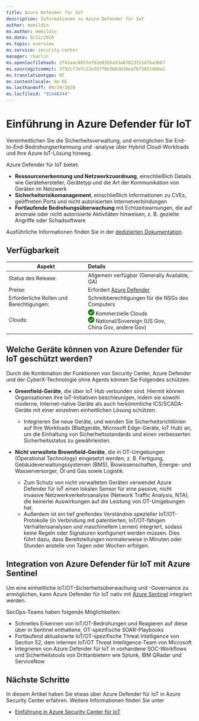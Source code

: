 ```yaml
---
title: Azure Defender für IoT
description: Informationen zu Azure Defender für IoT
author: memildin
ms.author: memildin
ms.date: 9/22/2020
ms.topic: overview
ms.service: security-center
manager: rkarlin
ms.openlocfilehash: 2f41aac085fef62e0356a93a07823f21d7ba3667
ms.sourcegitcommit: 3792cf7efc12e357f0e3b65638ea7673651db6e1
ms.translationtype: HT
ms.contentlocale: de-DE
ms.lasthandoff: 09/29/2020
ms.locfileid: "91448344"
---
```

# <a name="introduction-to-azure-defender-for-iot"></a>Einführung in Azure Defender für IoT

Vereinheitlichen Sie die Sicherheitsverwaltung, und ermöglichen Sie End-to-End-Bedrohungserkennung und -analyse über Hybrid Cloud-Workloads und Ihre Azure IoT-Lösung hinweg.

Azure Defender für IoT bietet:

- **Ressourcenerkennung und Netzwerkzuordnung**, einschließlich Details wie Gerätehersteller, Gerätetyp und die Art der Kommunikation von Geräten im Netzwerk
- **Sicherheitsrisikomanagement**, einschließlich Informationen zu CVEs, geöffneten Ports und nicht autorisierten Internetverbindungen
- **Fortlaufende Bedrohungsüberwachung** mit Echtzeitwarnungen, die auf anomale oder nicht autorisierte Aktivitäten hinweisen, z. B. gezielte Angriffe oder Schadsoftware

Ausführliche Informationen finden Sie in der [dedizierten Dokumentation](https://docs.microsoft.com/azure/asc-for-iot/overview).

## <a name="availability"></a>Verfügbarkeit
|Aspekt|Details|
|----|:----|
|Status des Release:|Allgemein verfügbar (Generally Available, GA)|
|Preise:|Erfordert [Azure Defender](security-center-pricing.md)|
|Erforderliche Rollen und Berechtigungen:|Schreibberechtigungen für die NSGs des Computers|
|Clouds:|![Ja](./media/icons/yes-icon.png) Kommerzielle Clouds<br>![Ja](./media/icons/yes-icon.png) National/Sovereign (US Gov, China Gov, andere Gov)|
|||

## <a name="what-devices-can-azure-defender-for-iot-secure"></a>Welche Geräte können von Azure Defender für IoT geschützt werden?
Durch die Kombination der Funktionen von Security Center, Azure Defender und der CyberX-Technologie ohne Agents können Sie Folgendes schützen:

- **Greenfield-Geräte**, die über IoT Hub verbunden sind. Hiermit können Organisationen ihre IoT-Initiativen beschleunigen, indem sie sowohl moderne, Internet-native Geräte als auch herkömmliche ICS/SCADA-Geräte mit einer einzelnen einheitlichen Lösung schützen.
    - Integrieren Sie neue Geräte, und wenden Sie Sicherheitsrichtlinien auf Ihre Workloads (Blattgeräte, Microsoft Edge-Geräte, IoT Hub) an, um die Einhaltung von Sicherheitsstandards und einen verbesserten Sicherheitsstatus zu gewährleisten.

- **Nicht verwaltete Brownfield-Geräte**, die in OT-Umgebungen (Operational Technology) eingesetzt werden, z. B. Fertigung, Gebäudeverwaltungssystemen (BMS), Biowissenschaften, Energie- und Wasserversorger, Öl und Gas sowie Logistik. 
    - Zum Schutz von nicht verwalteten Geräten verwendet Azure Defender für IoT einen lokalen Sensor für eine passive, nicht invasive Netzwerkverkehrsanalyse (Network Traffic Analysis, NTA), die keinerlei Auswirkungen auf die Leistung von OT-Umgebungen hat. 
    - Außerdem ist ein tief greifendes Verständnis spezieller IoT/OT-Protokolle (in Verbindung mit patentierten, IoT/OT-fähigen Verhaltensanalysen und maschinellem Lernen) integriert, sodass keine Regeln oder Signaturen konfiguriert werden müssen. Dies führt dazu, dass Bereitstellungen normalerweise in Minuten oder Stunden anstelle von Tagen oder Wochen erfolgen. 


## <a name="azure-defender-for-iot-integration-with-azure-sentinel"></a>Integration von Azure Defender für IoT mit Azure Sentinel
Um eine einheitliche IoT/OT-Sicherheitsüberwachung und -Governance zu ermöglichen, kann Azure Defender für IoT nativ mit [Azure Sentinel](../sentinel/overview.md) integriert werden.

SecOps-Teams haben folgende Möglichkeiten:

- Schnelles Erkennen von IoT/OT-Bedrohungen und Reagieren auf diese über in Sentinel enthaltene, OT-spezifische SOAR-Playbooks
- Fortlaufend aktualisierte IoT/OT-spezifische Threat Intelligence von Section 52, dem internen IoT/OT Threat Intelligence-Team von Microsoft
- Integrieren von Azure Defender für IoT in vorhandene SOC-Workflows und Sicherheitstools von Drittanbietern wie Splunk, IBM QRadar und ServiceNow


## <a name="next-steps"></a>Nächste Schritte

In diesem Artikel haben Sie etwas über Azure Defender für IoT in Azure Security Center erfahren. Weitere Informationen finden Sie unter

- [Einführung in Azure Security Center für IoT](../asc-for-iot/overview.md)
